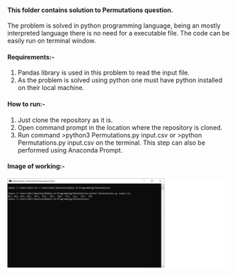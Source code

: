 #### This folder contains solution to Permutations question.

The problem is solved in python programming language, being an mostly interpreted language there is no need for a executable file. The code can be easily run on terminal window.

#### Requirements:- 
  1. Pandas library is used in this problem to read the input file.
  2. As the problem is solved using python one must have python installed on their local machine.

#### How to run:-
  1. Just clone the repository as it is.
  2. Open command prompt in the location where the repository is cloned.
  3. Run command >python3 Permutations.py input.csv or >python Permutations.py input.csv on the terminal. This step can also be performed using Anaconda Prompt.

#### Image of working:-

![](Output%20Image.png)

